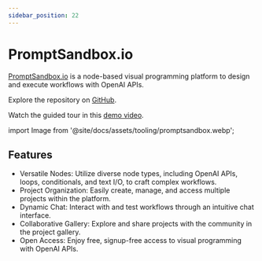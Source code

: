 ```yaml
---
sidebar_position: 22
---
```


# PromptSandbox.io

[PromptSandbox.io](https://PromptSandbox.io) is a node-based visual programming platform to design and execute workflows with OpenAI APIs.

Explore the repository on [GitHub](https://github.com/eg9y/promptsandbox.io/).

Watch the guided tour in this [demo video](https://www.youtube.com/watch?v=CBPw7FXtaEU).

import Image from '@site/docs/assets/tooling/promptsandbox.webp';

<div style={{textAlign: 'center'}}>
  <LazyLoadImage src={Image} style={{width: "750px"}} />
</div>

## Features

- Versatile Nodes: Utilize diverse node types, including OpenAI APIs, loops, conditionals, and text I/O, to craft complex workflows.
- Project Organization: Easily create, manage, and access multiple projects within the platform.
- Dynamic Chat: Interact with and test workflows through an intuitive chat interface.
- Collaborative Gallery: Explore and share projects with the community in the project gallery.
- Open Access: Enjoy free, signup-free access to visual programming with OpenAI APIs.

